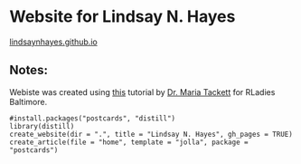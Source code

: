 # Website for Lindsay N. Hayes
[lindsaynhayes.github.io](https://lindsaynhayes.github.io)

## Notes: 
Webiste was created using [this](https://www.youtube.com/watch?v=RYf5HqU1pI4) tutorial by [Dr. Maria Tackett](https://maria-tackett.netlify.app) for RLadies Baltimore.

```{r}
#install.packages("postcards", "distill")
library(distill)
create_website(dir = ".", title = "Lindsay N. Hayes", gh_pages = TRUE)
create_article(file = "home", template = "jolla", package = "postcards")
```